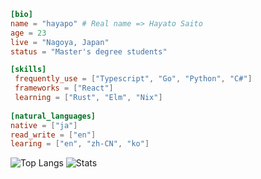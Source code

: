 ```toml
[bio]
name = "hayapo" # Real name => Hayato Saito
age = 23
live = "Nagoya, Japan"
status = "Master's degree students"

[skills]
 frequently_use = ["Typescript", "Go", "Python", "C#"]
 frameworks = ["React"]
 learning = ["Rust", "Elm", "Nix"]
 
[natural_languages]
native = ["ja"]
read_write = ["en"]
learing = ["en", "zh-CN", "ko"]

```
![Top Langs](https://github-readme-stats.vercel.app/api/top-langs/?username=hayapo&theme=tokyonight&layout=compact&exclude_repo=Hayapo_Portfolio,dotfiles,dotfiles_mac,OpenBCI_BMI,Traffic_Light)
![Stats](https://github-readme-stats.vercel.app/api?username=hayapo&show_icons=true&theme=tokyonight)
